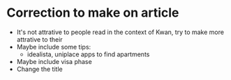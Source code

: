 # Correction to make on article

- It's not attrative to people read in the context of Kwan, try to make more attrative to their
- Maybe include some tips:
  - idealista, uniplace apps to find apartments
- Maybe include visa phase
- Change the title
